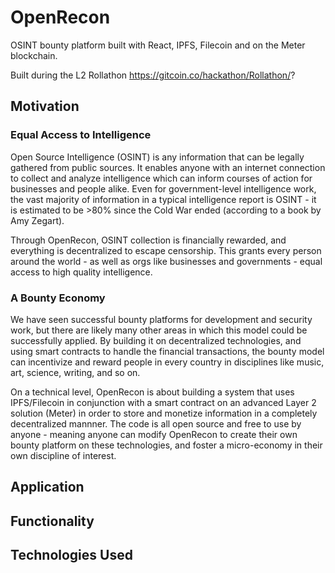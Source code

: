 # OpenRecon

OSINT bounty platform built with React, IPFS, Filecoin and on the Meter blockchain.

Built during the L2 Rollathon https://gitcoin.co/hackathon/Rollathon/?

## Motivation

### Equal Access to Intelligence

Open Source Intelligence (OSINT) is any information that can be legally gathered from public sources. It enables anyone with an internet connection to collect and analyze intelligence which can inform courses of action for businesses and people alike. Even for government-level intelligence work, the vast majority of information in a typical intelligence report is OSINT - it is estimated to be >80% since the Cold War ended (according to a book by Amy Zegart). 

Through OpenRecon, OSINT collection is financially rewarded, and everything is decentralized to escape censorship. This grants every person around the world - as well as orgs like businesses and governments - equal access to high quality intelligence.

### A Bounty Economy

We have seen successful bounty platforms for development and security work, but there are likely many other areas in which this model could be successfully applied. By building it on decentralized technologies, and using smart contracts to handle the financial transactions, the bounty model can incentivize and reward people in every country in disciplines like music, art, science, writing, and so on. 

On a technical level, OpenRecon is about building a system that uses IPFS/Filecoin in conjunction with a smart contract on an advanced Layer 2 solution (Meter) in order to store and monetize information in a completely decentralized mannner. The code is all open source and free to use by anyone - meaning anyone can modify OpenRecon to create their own bounty platform on these technologies, and foster a micro-economy in their own discipline of interest. 

## Application 




## Functionality



## Technologies Used



